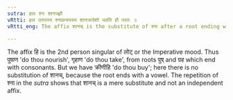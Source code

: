 ```yaml
---
sutra: हलः श्नः शानज्झौ
vRtti: हल उत्तरस्य श्नाप्रत्ययस्य शानजादेशो भवति हौ परतः ॥
vRtti_eng: The affix शानच् is the substitute of श्ना after a root ending with a consonant, when हि follows.

---
```

The affix हि is the 2nd person singular of लोट् or the Imperative mood. Thus पुषाण 'do thou nourish', गृहाण 'do thou take', from roots पुष् and ग्रह which end with consonants. But we have क्रीणीहि 'do thou buy'; here there is no substitution of शानच्, because the root ends with a vowel. The repetition of श्ना in the _sutra_ shows that शानच् is a mere substitute and not an independent affix.